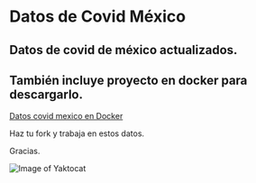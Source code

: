 # Datos de Covid México

## Datos de covid de méxico actualizados.


## También incluye proyecto en docker para descargarlo.


[Datos covid mexico en Docker ]( https://hub.docker.com/repository/docker/cayetanob/cbvubuntucovid )


Haz tu fork y trabaja en estos datos.


Gracias.

![Image of Yaktocat](https://octodex.github.com/images/yaktocat.png)
